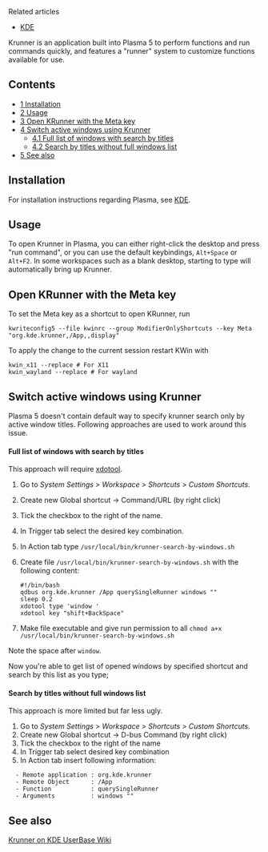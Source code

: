 Related articles

*   [KDE](/index.php/KDE "KDE")

Krunner is an application built into Plasma 5 to perform functions and run commands quickly, and features a "runner" system to customize functions available for use.

## Contents

*   [1 Installation](#Installation)
*   [2 Usage](#Usage)
*   [3 Open KRunner with the Meta key](#Open_KRunner_with_the_Meta_key)
*   [4 Switch active windows using Krunner](#Switch_active_windows_using_Krunner)
    *   [4.1 Full list of windows with search by titles](#Full_list_of_windows_with_search_by_titles)
    *   [4.2 Search by titles without full windows list](#Search_by_titles_without_full_windows_list)
*   [5 See also](#See_also)

## Installation

For installation instructions regarding Plasma, see [KDE](/index.php/KDE "KDE").

## Usage

To open Krunner in Plasma, you can either right-click the desktop and press "run command", or you can use the default keybindings, `Alt+Space` or `Alt+F2`. In some workspaces such as a blank desktop, starting to type will automatically bring up Krunner.

## Open KRunner with the Meta key

To set the Meta key as a shortcut to open KRunner, run

```
kwriteconfig5 --file kwinrc --group ModifierOnlyShortcuts --key Meta "org.kde.krunner,/App,,display"

```

To apply the change to the current session restart KWin with

```
kwin_x11 --replace # For X11
kwin_wayland --replace # For wayland
```

## Switch active windows using Krunner

Plasma 5 doesn't contain default way to specify krunner search only by active window titles. Following approaches are used to work around this issue.

#### Full list of windows with search by titles

This approach will require [xdotool](https://www.archlinux.org/packages/?name=xdotool).

1.  Go to *System Settings > Workspace > Shortcuts > Custom Shortcuts*.
2.  Create new Global shortcut -> Command/URL (by right click)
3.  Tick the checkbox to the right of the name.
4.  In Trigger tab select the desired key combination.
5.  In Action tab type `/usr/local/bin/krunner-search-by-windows.sh`
6.  Create file `/usr/local/bin/krunner-search-by-windows.sh` with the following content:
    ```
    #!/bin/bash
    qdbus org.kde.krunner /App querySingleRunner windows "" 
    sleep 0.2
    xdotool type 'window '
    xdotool key "shift+BackSpace"
    ```

7.  Make file executable and give run permission to all `chmod a+x /usr/local/bin/krunner-search-by-windows.sh` 

Note the space after `window`.

Now you're able to get list of opened windows by specified shortcut and search by this list as you type;

#### Search by titles without full windows list

This approach is more limited but far less ugly.

1.  Go to *System Settings > Workspace > Shortcuts > Custom Shortcuts*.
2.  Create new Global shortcut -> D-bus Command (by right click)
3.  Tick the checkbox to the right of the name
4.  In Trigger tab select desired key combination
5.  In Action tab insert following information:

```
  - Remote application : org.kde.krunner
  - Remote Object      : /App
  - Function           : querySingleRunner
  - Arguments          : windows ""

```

## See also

[Krunner on KDE UserBase Wiki](https://userbase.kde.org/Plasma/Krunner)